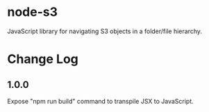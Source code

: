 # node-s3
JavaScript library for navigating S3 objects in a folder/file hierarchy.


# Change Log
## 1.0.0
Expose "npm run build" command to transpile JSX to JavaScript.
